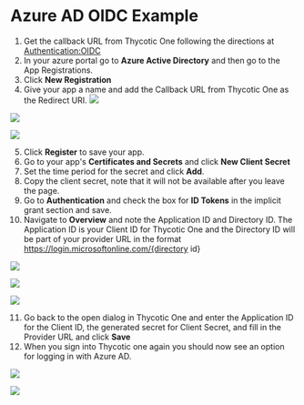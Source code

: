 [title]: # (Azure AD Example)
[tags]: # (DevOps Secrets Vault,DSV,)
[priority]: # (5720)


# Azure AD OIDC Example

1. Get the callback URL from Thycotic One following the directions at [Authentication:OIDC](./index.md)
2. In your azure portal go to **Azure Active Directory** and then go to the App Registrations.
3. Click **New Registration**
4. Give your app a name and add the Callback URL from Thycotic One as the Redirect URI.
![](./images/spacer.png)

![](./images/azure-appsetup.png)

![](./images/spacer.png)

5. Click **Register** to save your app.
6. Go to your app's **Certificates and Secrets**  and click **New Client Secret**
7. Set the time period for the secret and click **Add**. 
8. Copy the client secret, note that it will not be available after you leave the page.
9. Go to **Authentication** and check the box for **ID Tokens** in the implicit grant section and save.
10. Navigate to **Overview** and note the Application ID and Directory ID. The Application ID is your Client ID for Thycotic One and the Directory ID will be part of your provider URL in the format https://login.microsoftonline.com/{directory id}

![](./images/spacer.png)

![](./images/azure-ad.png)

![](./images/spacer.png)

11. Go back to the open dialog in Thycotic One and enter the Application ID for the Client ID, the generated secret for Client Secret, and fill in the Provider URL and click **Save**
12. When you sign into Thycotic one again you should now see an option for logging in with Azure AD. 

![](./images/spacer.png)

![](./images/spacer.png)
